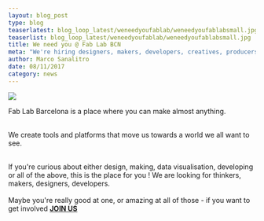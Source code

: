 ```yaml
---
layout: blog_post
type: blog
teaserlatest: blog_loop_latest/weneedyoufablab/weneedyoufablabsmall.jpg
teaserlist: blog_loop_latest/weneedyoufablab/weneedyoufablabsmall.jpg
title: We need you @ Fab Lab BCN
meta: "We're hiring designers, makers, developers, creatives, producers and more to join our team in Barcelona!Want to design + develop things on the cutting edge of tech, culture & activism?"
author: Marco Sanalitro
date: 08/11/2017 
category: news
---
```


<img src= "http://www.fablabbcn.org/img/blog/blog_loop_latest/weneedyoufablab/weneedyoufablab1.jpg" align="middle"> 
<br>

Fab Lab Barcelona is a place where you can make almost anything. <br><br>

We create tools and platforms that move us towards a world we all want to see.<br><br>

If you're curious about either design, making, data visualisation, developing or all of the above, this is the place for you !
We are looking for thinkers, makers, designers, developers.<br><br>
Maybe you're really good at one, or amazing at all of those - if you want to get involved <strong><a href="https://fablabbarcelona.typeform.com/to/BWTPVj">JOIN US</a></strong><br><br> 


